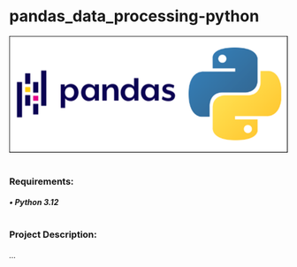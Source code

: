 # pandas_data_processing-python

![alt text](pandas.png)
#
### Requirements:
##### • Python 3.12
#
### Project Description:
###### ...
